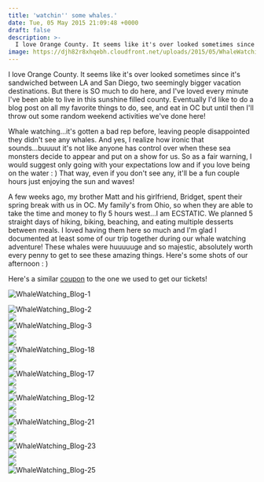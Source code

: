 ```yaml
---
title: 'watchin'' some whales.'
date: Tue, 05 May 2015 21:09:48 +0000
draft: false
description: >-
  I love Orange County. It seems like it's over looked sometimes since it's sandwiched between LA and San Diego, two seemingly bigger vacation destinations.
image: https://djh82r8xhqebh.cloudfront.net/uploads/2015/05/WhaleWatching_Blog-1.jpg
---
```


I love Orange County. It seems like it's over looked sometimes since it's sandwiched between LA and San Diego, two seemingly bigger vacation destinations. But there is SO much to do here, and I've loved every minute I've been able to live in this sunshine filled county. Eventually I'd like to do a blog post on all my favorite things to do, see, and eat in OC but until then I'll throw out some random weekend activities we've done here!

Whale watching...it's gotten a bad rep before, leaving people disappointed they didn't see any whales. And yes, I realize how ironic that sounds...buuuut it's not like anyone has control over when these sea monsters decide to appear and put on a show for us. So as a fair warning, I would suggest only going with your expectations low and if you love being on the water : ) That way, even if you don't see any, it'll be a fun couple hours just enjoying the sun and waves!

A few weeks ago, my brother Matt and his girlfriend, Bridget, spent their spring break with us in OC. My family's from Ohio, so when they are able to take the time and money to fly 5 hours west...I am ECSTATIC. We planned 5 straight days of hiking, biking, beaching, and eating multiple desserts between meals. I loved having them here so much and I'm glad I documented at least some of our trip together during our whale watching adventure! These whales were huuuuuge and so majestic, absolutely worth every penny to get to see these amazing things. Here's some shots of our afternoon : )

Here's a similar [coupon](http://local.amazon.com/south-orange-county/B00SC3SX4M/newport-landing-whale-watching-cruise) to the one we used to get our tickets!

![WhaleWatching_Blog-1](https://djh82r8xhqebh.cloudfront.net/uploads/2015/05/WhaleWatching_Blog-1.jpg) <div class="flex-ns mhn2-ns mb3"> <div class="ph2-ns w-50-ns">![WhaleWatching_Blog-2](https://djh82r8xhqebh.cloudfront.net/uploads/2015/05/WhaleWatching_Blog-2.jpg)</div> <div class="ph2-ns w-50-ns">![](https://djh82r8xhqebh.cloudfront.net/uploads/2015/05/WhaleWatching_Blog-13.jpg)</div> </div> ![WhaleWatching_Blog-3](https://djh82r8xhqebh.cloudfront.net/uploads/2015/05/WhaleWatching_Blog-3.jpg) <div class="flex-ns mhn2-ns mb3"> <div class="ph2-ns w-50-ns">![](https://djh82r8xhqebh.cloudfront.net/uploads/2015/05/WhaleWatching_Blog-6.jpg)</div> <div class="ph2-ns w-50-ns">![](https://djh82r8xhqebh.cloudfront.net/uploads/2015/05/WhaleWatching_Blog-5.jpg)</div> </div> ![WhaleWatching_Blog-18](https://djh82r8xhqebh.cloudfront.net/uploads/2015/05/WhaleWatching_Blog-18.jpg) <div class="flex-ns mhn2-ns mb3"> <div class="ph2-ns w-50-ns">![](https://djh82r8xhqebh.cloudfront.net/uploads/2015/05/WhaleWatching_Blog-9.jpg)</div> <div class="ph2-ns w-50-ns">![](https://djh82r8xhqebh.cloudfront.net/uploads/2015/05/WhaleWatching_Blog-8.jpg)</div> </div> ![WhaleWatching_Blog-17](https://djh82r8xhqebh.cloudfront.net/uploads/2015/05/WhaleWatching_Blog-17.jpg) <div class="flex-ns mhn2-ns mb3"> <div class="ph2-ns w-50-ns">![](https://djh82r8xhqebh.cloudfront.net/uploads/2015/05/WhaleWatching_Blog-16.jpg)</div> <div class="ph2-ns w-50-ns">![](https://djh82r8xhqebh.cloudfront.net/uploads/2015/05/WhaleWatching_Blog-27.jpg)</div> </div> ![WhaleWatching_Blog-12](https://djh82r8xhqebh.cloudfront.net/uploads/2015/05/WhaleWatching_Blog-12.jpg) <div class="flex-ns mhn2-ns mb3"> <div class="ph2-ns w-50-ns">![](https://djh82r8xhqebh.cloudfront.net/uploads/2015/05/WhaleWatching_Blog-19.jpg)</div> <div class="ph2-ns w-50-ns">![](https://djh82r8xhqebh.cloudfront.net/uploads/2015/05/WhaleWatching_Blog-20.jpg)</div> </div> ![WhaleWatching_Blog-21](https://djh82r8xhqebh.cloudfront.net/uploads/2015/05/WhaleWatching_Blog-21.jpg) <div class="flex-ns mhn2-ns mb3"> <div class="ph2-ns w-50-ns">![](https://djh82r8xhqebh.cloudfront.net/uploads/2015/05/WhaleWatching_Blog-26.jpg)</div> <div class="ph2-ns w-50-ns">![](https://djh82r8xhqebh.cloudfront.net/uploads/2015/05/WhaleWatching_Blog-24.jpg)</div> </div> ![WhaleWatching_Blog-23](https://djh82r8xhqebh.cloudfront.net/uploads/2015/05/WhaleWatching_Blog-23.jpg) <div class="flex-ns mhn2-ns mb3"> <div class="ph2-ns w-50-ns">![](https://djh82r8xhqebh.cloudfront.net/uploads/2015/05/WhaleWatching_Blog-4.jpg)</div> <div class="ph2-ns w-50-ns">![](https://djh82r8xhqebh.cloudfront.net/uploads/2015/05/WhaleWatching_Blog-11.jpg)</div> </div> ![WhaleWatching_Blog-25](https://djh82r8xhqebh.cloudfront.net/uploads/2015/05/WhaleWatching_Blog-25.jpg)